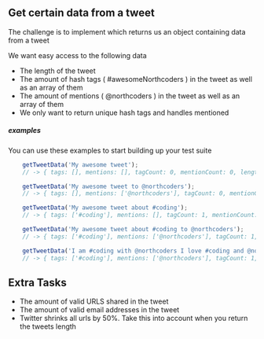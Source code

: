 ## Get certain data from a tweet

The challenge is to implement which returns us an object containing data from a tweet

We want easy access to the following data

* The length of the tweet
* The amount of hash tags ( #awesomeNorthcoders ) in the tweet as well as an array of them
* The amount of mentions ( @northcoders ) in the tweet as well as an array of them
* We only want to return unique hash tags and handles mentioned

##### examples

You can use these examples to start building up your test suite

```javascript
    getTweetData('My awesome tweet');
    // -> { tags: [], mentions: [], tagCount: 0, mentionCount: 0, length: 16 }
```

```javascript
    getTweetData('My awesome tweet to @northcoders');
    // -> { tags: [], mentions: ['@northcoders'], tagCount: 0, mentionCount: 1, length: 32 }
```

```javascript
    getTweetData('My awesome tweet about #coding');
    // -> { tags: ['#coding'], mentions: [], tagCount: 1, mentionCount: 0, length: 30 }
```

```javascript
    getTweetData('My awesome tweet about #coding to @northcoders');
    // -> { tags: ['#coding'], mentions: ['@northcoders'], tagCount: 1, mentionCount: 1, length: 46 }
```

```javascript
    getTweetData('I am #coding with @northcoders I love #coding and @northcoders');
    // -> { tags: ['#coding'], mentions: ['@northcoders'], tagCount: 1, mentionCount: 1, length: 62 }
```

## Extra Tasks

* The amount of valid URLS shared in the tweet
* The amount of valid email addresses in the tweet
* Twitter shrinks all urls by 50%. Take this into account when you return the tweets length
